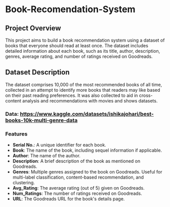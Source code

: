 # Book-Recomendation-System

## Project Overview

This project aims to build a book recommendation system using a dataset of books that everyone should read at least once. The dataset includes detailed information about each book, such as its title, author, description, genres, average rating, and number of ratings received on Goodreads.

## Dataset Description

The dataset comprises 10,000 of the most recommended books of all time, collected in an attempt to identify more books that readers may like based on their past reading preferences. It was also collected to aid in cross-content analysis and recommendations with movies and shows datasets.

### Data: https://www.kaggle.com/datasets/ishikajohari/best-books-10k-multi-genre-data

### Features

- **Serial No.**: A unique identifier for each book.
- **Book**: The name of the book, including sequel information if applicable.
- **Author**: The name of the author.
- **Description**: A brief description of the book as mentioned on Goodreads.
- **Genres**: Multiple genres assigned to the book on Goodreads. Useful for multi-label classification, content-based recommendation, and clustering.
- **Avg_Rating**: The average rating (out of 5) given on Goodreads.
- **Num_Ratings**: The number of ratings received on Goodreads.
- **URL**: The Goodreads URL for the book's details page.
